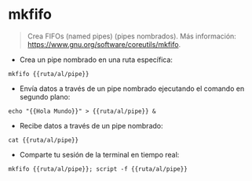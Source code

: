 # mkfifo

> Crea FIFOs (named pipes) (pipes nombrados).
> Más información: <https://www.gnu.org/software/coreutils/mkfifo>.

- Crea un pipe nombrado en una ruta específica:

`mkfifo {{ruta/al/pipe}}`

- Envía datos a través de un pipe nombrado ejecutando el comando en segundo plano:

`echo "{{Hola Mundo}}" > {{ruta/al/pipe}} &`

- Recibe datos a través de un pipe nombrado:

`cat {{ruta/al/pipe}}`

- Comparte tu sesión de la terminal en tiempo real:

`mkfifo {{ruta/al/pipe}}; script -f {{ruta/al/pipe}}`
